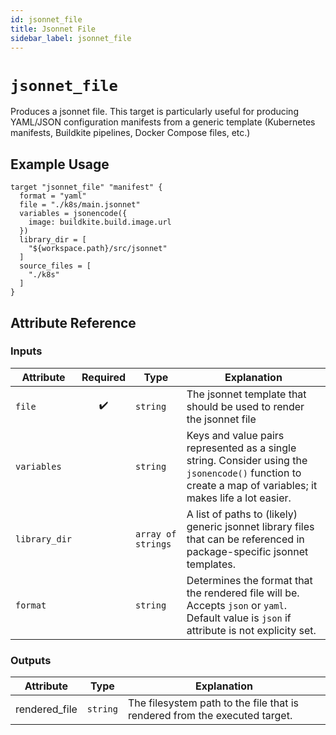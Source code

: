 ```yaml
---
id: jsonnet_file
title: Jsonnet File
sidebar_label: jsonnet_file
---
```


# `jsonnet_file`

Produces a jsonnet file. This target is particularly useful for producing YAML/JSON configuration manifests from a generic template (Kubernetes manifests, Buildkite pipelines, Docker Compose files, etc.)


## Example Usage

```hcl
target "jsonnet_file" "manifest" {
  format = "yaml"
  file = "./k8s/main.jsonnet"
  variables = jsonencode({
    image: buildkite.build.image.url
  })
  library_dir = [
    "${workspace.path}/src/jsonnet"
  ]
  source_files = [
    "./k8s"
  ]
}
```

## Attribute Reference

### Inputs

| Attribute | Required | Type | Explanation |
| --------- | :------: | ---- | ----------- |
| `file` | :heavy_check_mark: | `string` | The jsonnet template that should be used to render the jsonnet file |
| `variables` |  | `string` | Keys and value pairs represented as a single string. Consider using the `jsonencode()` function to create a map of variables; it makes life a lot easier. |
| `library_dir` |  | `array of strings` | A list of paths to (likely) generic jsonnet library files that can be referenced in package-specific jsonnet templates. |
| `format` |  | `string` | Determines the format that the rendered file will be. Accepts `json` or `yaml`. Default value is `json` if attribute is not explicity set.  |

### Outputs

| Attribute | Type | Explanation |
| --------- | ---- | ----------- |
| rendered_file | `string` | The filesystem path to the file that is rendered from the executed target. | 

